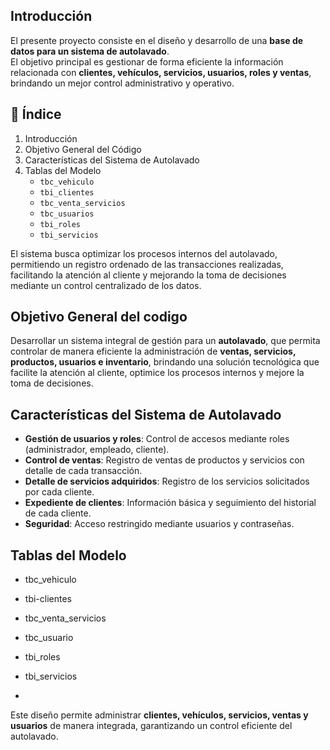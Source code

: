 ## Introducción
El presente proyecto consiste en el diseño y desarrollo de una **base de datos para un sistema de autolavado**.  
El objetivo principal es gestionar de forma eficiente la información relacionada con **clientes, vehículos, servicios, usuarios, roles y ventas**, brindando un mejor control administrativo y operativo.  


## 📑 Índice
1. Introducción  
2. Objetivo General del Código  
3. Características del Sistema de Autolavado  
4. Tablas del Modelo  
   - `tbc_vehiculo`  
   - `tbi_clientes`  
   - `tbc_venta_servicios`  
   - `tbc_usuarios`  
   - `tbi_roles`  
   - `tbi_servicios`  

El sistema busca optimizar los procesos internos del autolavado, permitiendo un registro ordenado de las transacciones realizadas, facilitando la atención al cliente y mejorando la toma de decisiones mediante un control centralizado de los datos.  


## Objetivo General del codigo
Desarrollar un sistema integral de gestión para un **autolavado**, que permita controlar de manera eficiente la administración de **ventas, servicios, productos, usuarios e inventario**, brindando una solución tecnológica que facilite la atención al cliente, optimice los procesos internos y mejore la toma de decisiones.

## Características del Sistema de Autolavado
- **Gestión de usuarios y roles**: Control de accesos mediante roles (administrador, empleado, cliente).  
- **Control de ventas**: Registro de ventas de productos y servicios con detalle de cada transacción.    
- **Detalle de servicios adquiridos**: Registro de los servicios solicitados por cada cliente.  
- **Expediente de clientes**: Información básica y seguimiento del historial de cada cliente.  
- **Seguridad**: Acceso restringido mediante usuarios y contraseñas.  

##  Tablas del Modelo
- tbc_vehiculo
- tbi-clientes
- tbc_venta_servicios
- tbc_usuario
- tbi_roles

- tbi_servicios
- 
Este diseño permite administrar **clientes, vehículos, servicios, ventas y usuarios** de manera integrada, garantizando un control eficiente del autolavado.
